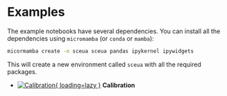 # Examples

The example notebooks have several dependencies. You can install all the dependencies
using `micromamba` (or `conda` or `mamba`):

```bash
micormamba create -n sceua sceua pandas ipykernel ipywidgets
```

This will create a new environment called `sceua` with all the required packages.

<div class="grid cards" markdown>

- [![Calibration](images/convergence.png){ loading=lazy }](calibration.ipynb "Calibration")
    **Calibration**

</div>
